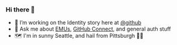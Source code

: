 ### Hi there 👋

- 🔭 I’m working on the Identity story here at [@github](https://github.com/github)
- 💬 Ask me about [EMUs](https://docs.github.com/en/enterprise-cloud@latest/admin/identity-and-access-management/managing-iam-with-enterprise-managed-users/about-enterprise-managed-users), [GitHub Connect](https://docs.github.com/en/github-ae@latest/admin/configuration/configuring-github-connect/about-github-connect), and general auth stuff
- 🗺 I'm in sunny Seattle, and hail from Pittsburgh 🖤💛
